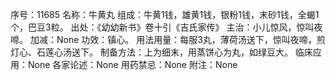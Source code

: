 序号：11685
名称：牛黄丸
组成：牛黄1钱，雄黄1钱，银粉1钱，末砂1钱，全蝎1个，巴豆3粒。
出处：《幼幼新书》卷十引《吉氏家传》
主治：小儿惊风，惊叫夜啼。
加减：None
功效：镇心。
用法用量：每服3丸，薄荷汤送下，惊叫夜啼，煎灯心、石莲心汤送下。
制备方法：上为细末，用蒸饼心为丸，如绿豆大。
临床应用：None
各家论述：None
用药禁忌：None
附注：None
